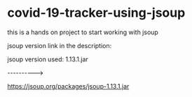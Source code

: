 # covid-19-tracker-using-jsoup
this is  a hands on project to start working with jsoup
 
 jsoup version link in the description:
 
 jsoup version used: 1.13.1.jar
 
 ---------->
 
 https://jsoup.org/packages/jsoup-1.13.1.jar
 
